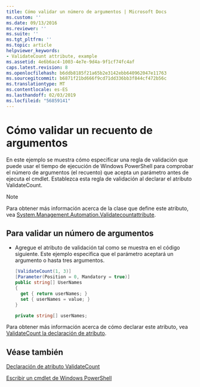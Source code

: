 ```yaml
---
title: Cómo validar un número de argumentos | Microsoft Docs
ms.custom: ''
ms.date: 09/13/2016
ms.reviewer: ''
ms.suite: ''
ms.tgt_pltfrm: ''
ms.topic: article
helpviewer_keywords:
- ValidateCount attribute, example
ms.assetid: 4e6b6ac4-1003-4e7e-9d4a-9f1cf74fc4af
caps.latest.revision: 8
ms.openlocfilehash: b6ddb8185f21a65b2e3142ebb640962047e11763
ms.sourcegitcommit: b6871f21bd666f9cd71dd336bb3f844cf472b56c
ms.translationtype: MT
ms.contentlocale: es-ES
ms.lasthandoff: 02/03/2019
ms.locfileid: "56859141"
---
```

# <a name="how-to-validate-an-argument-count"></a>Cómo validar un recuento de argumentos

En este ejemplo se muestra cómo especificar una regla de validación que puede usar el tiempo de ejecución de Windows PowerShell para comprobar el número de argumentos (el recuento) que acepta un parámetro antes de ejecuta el cmdlet. Establezca esta regla de validación al declarar el atributo ValidateCount.

> [!NOTE]
> Para obtener más información acerca de la clase que define este atributo, vea [System.Management.Automation.Validatecountattribute](/dotnet/api/System.Management.Automation.ValidateCountAttribute).

## <a name="to-validate-an-argument-count"></a>Para validar un número de argumentos

- Agregue el atributo de validación tal como se muestra en el código siguiente. Este ejemplo especifica que el parámetro aceptará un argumento o hasta tres argumentos.

    ```csharp
    [ValidateCount(1, 3)]
    [Parameter(Position = 0, Mandatory = true)]
    public string[] UserNames
    {
      get { return userNames; }
      set { userNames = value; }
    }

    private string[] userNames;
    ```

Para obtener más información acerca de cómo declarar este atributo, vea [ValidateCount la declaración de atributo](./validatecount-attribute-declaration.md).

## <a name="see-also"></a>Véase también

[Declaración de atributo ValidateCount](./validatecount-attribute-declaration.md)

[Escribir un cmdlet de Windows PowerShell](./writing-a-windows-powershell-cmdlet.md)

